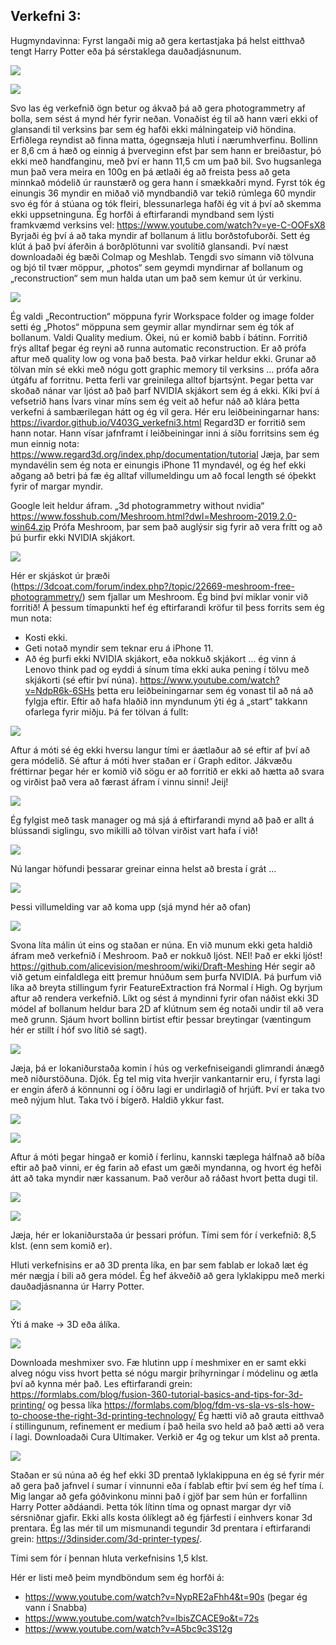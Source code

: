 ## Verkefni 3:
Hugmyndavinna:
Fyrst langaði mig að gera kertastjaka þá helst eitthvað tengt Harry Potter eða þá sérstaklega dauðadjásnunum. 
 
![](../myndir/a1.jpg)

![](../myndir/a2.jpg)
 
Svo las ég verkefnið ögn betur og ákvað þá að gera photogrammetry af bolla, sem sést á mynd hér fyrir neðan. Vonaðist ég til að hann væri ekki of glansandi til verksins þar sem ég hafði ekki málningateip við höndina. Erfiðlega reyndist að finna matta, ógegnsæja hluti í nærumhverfinu. Bollinn er 8,6 cm á hæð og einnig á þverveginn efst þar sem hann er breiðastur, þó ekki með handfanginu, með því er hann 11,5 cm um það bil. Svo hugsanlega mun það vera meira en 100g en þá ætlaði ég að freista þess að geta minnkað módelið úr raunstærð og gera hann í smækkaðri mynd. 
Fyrst tók ég einungis 36 myndir en miðað við myndbandið var tekið rúmlega 60 myndir svo ég fór á stúana og tók fleiri, blessunarlega hafði ég vit á því að skemma ekki uppsetninguna. 
Ég horfði á eftirfarandi myndband sem lýsti framkvæmd verksins vel: https://www.youtube.com/watch?v=ye-C-OOFsX8
Byrjaði ég því á að taka myndir af bollanum á litlu borðstofuborði. Sett ég klút á það því áferðin á borðplötunni var svolítið glansandi. Því næst downloadaði ég bæði Colmap og Meshlab. Tengdi svo símann við tölvuna og bjó til tvær möppur, „photos“ sem geymdi myndirnar af bollanum og „reconstruction“ sem mun halda utan um það sem kemur út úr verkinu. 
 
![](../myndir/a3.png)

Ég valdi „Recontruction“ möppuna fyrir Workspace folder og image folder setti ég „Photos“ möppuna sem geymir allar myndirnar sem ég tók af bollanum. Valdi Quality medium. 
Ókei, nú er komið babb í bátinn. Forritið frýs alltaf þegar ég reyni að runna automatic reconstruction. Er að prófa aftur með quality low og vona það besta. Það virkar heldur ekki. Grunar að tölvan mín sé ekki með nógu gott graphic memory til verksins … prófa aðra útgáfu af forritnu.
Þetta ferli var greinilega alltof bjartsýnt. Þegar þetta var skoðað nánar var ljóst að það þarf NVIDIA skjákort sem ég á ekki. 
Kíki því á vefsetrið hans Ívars vinar míns sem ég veit að hefur náð að klára þetta verkefni á sambærilegan hátt og ég vil gera. 
Hér eru leiðbeiningarnar hans: https://ivardor.github.io/V403G_verkefni3.html
Regard3D er forritið sem hann notar. Hann vísar jafnframt í leiðbeiningar inni á síðu forritsins sem ég mun einnig nota: https://www.regard3d.org/index.php/documentation/tutorial
Jæja, þar sem myndavélin sem ég nota er einungis iPhone 11 myndavél, og ég hef ekki aðgang að betri þá fæ ég alltaf villumeldingu um að focal length sé óþekkt fyrir of margar myndir. 

Google leit heldur áfram. „3d photogrammetry without nvidia“
https://www.fosshub.com/Meshroom.html?dwl=Meshroom-2019.2.0-win64.zip Prófa Meshroom, þar sem það auglýsir sig fyrir að vera frítt og að þú þurfir ekki NVIDIA skjákort. 

![](../myndir/a4.png)

Hér er skjáskot úr þræði (https://3dcoat.com/forum/index.php?/topic/22669-meshroom-free-photogrammetry/) sem fjallar um Meshroom. Ég bind því miklar vonir við forritið! Á þessum tímapunkti hef ég eftirfarandi kröfur til þess forrits sem ég mun nota:
-	Kosti ekki.
-	Geti notað myndir sem teknar eru á iPhone 11.
-	Að ég þurfi ekki NVIDIA skjákort, eða nokkuð skjákort … ég vinn á Lenovo think pad og eyddi á sínum tíma ekki auka pening í tölvu með skjákorti (sé eftir því núna). 
https://www.youtube.com/watch?v=NdpR6k-6SHs þetta eru leiðbeiningarnar sem ég vonast til að ná að fylgja eftir. 
Eftir að hafa hlaðið inn myndunum ýti ég á „start“ takkann ofarlega fyrir miðju. Þá fer tölvan á fullt:

![](../myndir/a5.png)

Aftur á móti sé ég ekki hversu langur tími er áætlaður að sé eftir af því að gera módelið. Sé aftur á móti hver staðan er í Graph editor. Jákvæðu fréttirnar þegar hér er komið við sögu er að forritið er ekki að hætta að svara og virðist það vera að færast áfram í vinnu sinni! Jeij! 

![](../myndir/a6.png)

Ég fylgist með task manager og má sjá á eftirfarandi mynd að það er allt á blússandi siglingu, svo mikilli að tölvan virðist vart hafa í við! 

![](../myndir/a7.png)
 
Nú langar höfundi þessarar greinar einna helst að bresta í grát …

![](../myndir/a8.png)
 
Þessi villumelding var að koma upp (sjá mynd hér að ofan)

![](../myndir/a9.png)

Svona líta málin út eins og staðan er núna. En við munum ekki geta haldið áfram með verkefnið í Meshroom. Það er nokkuð ljóst. 
NEI! 
Það er ekki ljóst!
https://github.com/alicevision/meshroom/wiki/Draft-Meshing
Hér segir að við getum einfaldlega eitt þremur hnúðum sem þurfa NVIDIA. Þá þurfum við líka að breyta stillingum fyrir FeatureExtraction frá Normal í High. Og byrjum aftur að rendera verkefnið. Líkt og sést á myndinni fyrir ofan náðist ekki 3D módel af bollanum heldur bara 2D af klútnum sem ég notaði undir til að vera með grunn. Sjáum hvort bollinn birtist eftir þessar breytingar (væntingum hér er stillt í hóf svo lítið sé sagt). 

![](../myndir/a10.png)
 
Jæja, þá er lokaniðurstaða komin í hús og verkefniseigandi glimrandi ánægð með niðurstöðuna.
Djók.
Ég tel mig vita hverjir vankantarnir eru, í fyrsta lagi er engin áferð á könnunni og í öðru lagi er undirlagið of hrjúft. Því er taka tvo með nýjum hlut. 
Taka tvö í bígerð. Haldið ykkur fast. 

![](../myndir/a11.png)

![](../myndir/a12.png)
 
Aftur á móti þegar hingað er komið í ferlinu, kannski tæplega hálfnað að bíða eftir að það vinni, er ég farin að efast um gæði myndanna, og hvort ég hefði átt að taka myndir nær kassanum. Það verður að ráðast hvort þetta dugi til. 

![](../myndir/a13.png)

![](../myndir/a14.png)
 
Jæja, hér er lokaniðurstaða úr þessari prófun.
Tími sem fór í verkefnið: 8,5 klst. (enn sem komið er). 


Hluti verkefnisins er að 3D prenta líka, en þar sem fablab er lokað læt ég mér nægja í bili að gera módel. Ég hef ákveðið að gera lyklakippu með merki dauðadjásnanna úr Harry Potter. 

![](../myndir/a15.png)
 
Ýti á make -> 3D eða álíka.
 
![](../myndir/a16.png) 
 
Downloada meshmixer svo. Fæ hlutinn upp í meshmixer en er samt ekki alveg nógu viss hvort þetta sé nógu margir þríhyrningar í módelinu og ætla því að kynna mér það. Les eftirfarandi grein:
https://formlabs.com/blog/fusion-360-tutorial-basics-and-tips-for-3d-printing/ og þessa líka https://formlabs.com/blog/fdm-vs-sla-vs-sls-how-to-choose-the-right-3d-printing-technology/
Ég hætti við að grauta eitthvað í stillingunum, refinement er medium í það heila svo held að það ætti að vera í lagi. 
Downloadaði Cura Ultimaker. Verkið er 4g og tekur um klst að prenta. 

![](../myndir/a17.png)
 
Staðan er sú núna að ég hef ekki 3D prentað lyklakippuna en ég sé fyrir mér að gera það jafnvel í sumar í vinnunni eða í fablab eftir því sem ég hef tíma í. Mig langar að gefa góðvinkonu minni það í gjöf þar sem hún er forfallinn Harry Potter aðdáandi. Þetta tók lítinn tíma og opnast margar dyr við sérsniðnar gjafir. Ekki alls kosta ólíklegt að ég fjárfesti í einhvers konar 3d prentara. Ég las mér til um mismunandi tegundir 3d prentara í eftirfarandi grein: https://3dinsider.com/3d-printer-types/.

Tími sem fór í þennan hluta verkefnisins 1,5 klst.

Hér er listi með þeim myndböndum sem ég horfði á:
- https://www.youtube.com/watch?v=NypRE2aFhh4&t=90s (þegar ég vann í Snabba)
- https://www.youtube.com/watch?v=IbisZCACE9o&t=72s
- https://www.youtube.com/watch?v=A5bc9c3S12g
